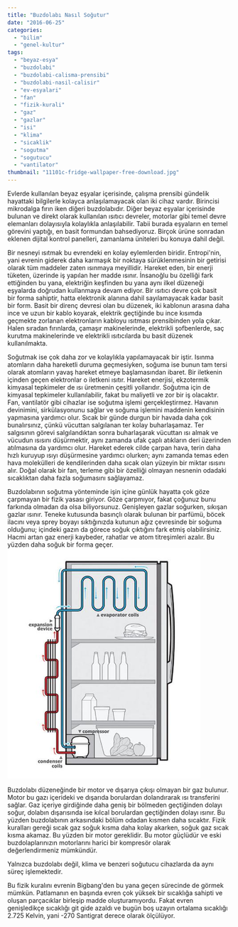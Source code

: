 ```yaml
---
title: "Buzdolabı Nasıl Soğutur"
date: "2016-06-25"
categories: 
  - "bilim"
  - "genel-kultur"
tags: 
  - "beyaz-esya"
  - "buzdolabi"
  - "buzdolabi-calisma-prensibi"
  - "buzdolabi-nasil-calisir"
  - "ev-esyalari"
  - "fan"
  - "fizik-kurali"
  - "gaz"
  - "gazlar"
  - "isi"
  - "klima"
  - "sicaklik"
  - "sogutma"
  - "sogutucu"
  - "vantilator"
thumbnail: "11101c-fridge-wallpaper-free-download.jpg"
---
```


Evlerde kullanılan beyaz eşyalar içerisinde, çalışma prensibi gündelik hayattaki bilgilerle kolayca anlaşılamayacak olan iki cihaz vardır. Birincisi mikrodalga fırın iken diğeri buzdolabıdır. Diğer beyaz eşyalar içerisinde bulunan ve direkt olarak kullanılan ısıtıcı devreler, motorlar gibi temel devre elemanları dolayısıyla kolaylıkla anlaşılabilir. Tabii burada eşyaların en temel görevini yaptığı, en basit formundan bahsediyoruz. Birçok ürüne sonradan eklenen dijital kontrol panelleri, zamanlama üniteleri bu konuya dahil değil.

Bir nesneyi ısıtmak bu evrendeki en kolay eylemlerden biridir. Entropi'nin, yani evrenin giderek daha karmaşık bir noktaya sürüklenmesinin bir getirisi olarak tüm maddeler zaten ısınmaya meyillidir. Hareket eden, bir enerji tüketen, üzerinde iş yapılan her madde ısınır. İnsanoğlu bu özelliği fark ettiğinden bu yana, elektriğin keşfinden bu yana aynı ilkel düzeneği eşyalarda doğrudan kullanmaya devam ediyor. Bir ısıtıcı devre çok basit bir forma sahiptir, hatta elektronik alanına dahil sayılamayacak kadar basit bir form. Basit bir direnç devresi olan bu düzenek, iki kablonun arasına daha ince ve uzun bir kablo koyarak, elektrik geçtiğinde bu ince kısımda geçmekte zorlanan elektronların kabloyu ısıtması prensibinden yola çıkar. Halen sıradan fırınlarda, çamaşır makinelerinde, elektrikli şofbenlerde, saç kurutma makinelerinde ve elektrikli ısıtıcılarda bu basit düzenek kullanılmakta.

Soğutmak ise çok daha zor ve kolaylıkla yapılamayacak bir iştir. Isınma atomların daha hareketli duruma geçmesiyken, soğuma ise bunun tam tersi olarak atomların yavaş hareket etmeye başlamasından ibaret. Bir iletkenin içinden geçen elektronlar o iletkeni ısıtır. Hareket enerjisi, ekzotermik kimyasal tepkimeler de ısı üretmenin çeşitli yollarıdır. Soğutma için de kimyasal tepkimeler kullanılabilir, fakat bu maliyetli ve zor bir iş olacaktır. Fan, vantilatör gibi cihazlar ise soğutma işlemi gerçekleştirmez. Havanın devinimini, sirkülasyonunu sağlar ve soğuma işlemini maddenin kendisinin yapmasına yardımcı olur. Sıcak bir günde durgun bir havada daha çok bunalırsınız, çünkü vücuttan salgılanan ter kolay buharlaşamaz. Ter salgısının görevi salgılandıktan sonra buharlaşarak vücuttan ısı almak ve vücudun ısısını düşürmektir, aynı zamanda ufak çaplı atıkların deri üzerinden atılmasına da yardımcı olur. Hareket ederek cilde çarpan hava, terin daha hızlı kuruyup ısıyı düşürmesine yardımcı olurken; aynı zamanda temas eden hava molekülleri de kendilerinden daha sıcak olan yüzeyin bir miktar ısısını alır. Doğal olarak bir fan, terleme gibi bir özelliği olmayan nesnenin odadaki sıcaklıktan daha fazla soğumasını sağlayamaz.

Buzdolabının soğutma yönteminde işin içine günlük hayatta çok göze çarpmayan bir fizik yasası giriyor. Göze çarpmıyor, fakat çoğunuz bunu farkında olmadan da olsa biliyorsunuz. Genişleyen gazlar soğurken, sıkışan gazlar ısınır. Teneke kutusunda basınçlı olarak bulunan bir parfümü, böcek ilacını veya sprey boyayı sıktığınızda kutunun ağız çevresinde bir soğuma olduğunu; içindeki gazın da görece soğuk çıktığını fark etmiş olabilirsiniz. Hacmi artan gaz enerji kaybeder, rahatlar ve atom titreşimleri azalır. Bu yüzden daha soğuk bir forma geçer.![Buzdolabı çalışma prensibi](images/how-fridge-works-ictcrop_gal.jpg)

Buzdolabı düzeneğinde bir motor ve dışarıya çıkışı olmayan bir gaz bulunur. Motor bu gazı içerideki ve dışarıda borulardan dolandırarak ısı transferini sağlar. Gaz içeriye girdiğinde daha geniş bir bölmeden geçtiğinden dolayı soğur, dolabın dışarısında ise kılcal borulardan geçtiğinden dolayı ısınır. Bu yüzden buzdolabının arkasındaki bölüm odadan kısmen daha sıcaktır. Fizik kuralları gereği sıcak gaz soğuk kısma daha kolay akarken, soğuk gaz sıcak kısma akamaz. Bu yüzden bir motor gereklidir. Bu motor güçlüdür ve eski buzdolaplarınızın motorlarını harici bir kompresör olarak değerlendirmeniz mümkündür.

Yalnızca buzdolabı değil, klima ve benzeri soğutucu cihazlarda da aynı süreç işlemektedir.

Bu fizik kuralını evrenin Bigbang'den bu yana geçen sürecinde de görmek mümkün. Patlamanın en başında evren çok yüksek bir sıcaklığa sahipti ve oluşan parçacıklar birleşip madde oluşturamıyordu. Fakat evren genişledikçe sıcaklığı git gide azaldı ve bugün boş uzayın ortalama sıcaklığı 2.725 Kelvin, yani -270 Santigrat derece olarak ölçülüyor.

